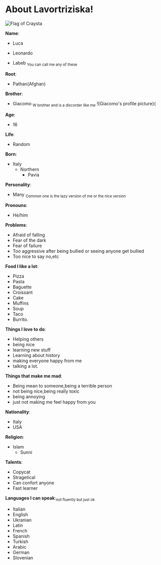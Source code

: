 # About Lavortriziska!

![Flag of Craysta]()

**Name**:

+ Luca
* Leonardo
+ Labeb 
<sub>You can call me any of these</sub>

**Root**:

+ Pathan(Afghan)

**Brother**:

+ Giacomo <sub>W brother and is a discorder like me</sub>
![Giacomo's profile picture}(

**Age**:

+ 16

**Life**: 

+ Random

**Born**:

+ Italy
  + Northern
    + Pavia
  
**Personality**:

- Many <sub>Common one is the lazy version of me or the nice version</sub>
 
**Pronouns**:

- He/him

**Problems**:

- Afraid of falling
- Fear of the dark
- Fear of failure
- Too aggressive after being bullied or seeing anyone get bullied
- Too nice to say no,etc

**Food I like a lot**:

- Pizza
- Pasta
- Baguette
- Croissant
- Cake
- Muffins
- Soup
- Taco 
- Burrito.

**Things I love to do**:

- Helping others
- being nice
- learning new stuff
- Learning about history
- making everyone happy from me 
- talking a lot.

**Things that make me mad**:

- Being mean to someone,being a terrible person
- not being nice,being really toxic
- being annoying 
- just not making me feel happy from you

**Nationality**:

- Italy
- USA

**Religion**:

- Islam
  - Sunni

**Talents**:

- Copycat
- Stragetical
- Can confort anyone
- Fast learner
 
**Languages I can speak**:<sub>not fluently but just ok</sub>

- Italian
- English
- Ukranian
- Latin
- French
- Spanish
- Turkish
- Arabic
- German
- Slovenian

